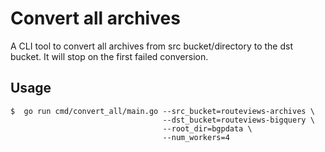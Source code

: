 # Convert all archives

A CLI tool to convert all archives from src bucket/directory to the dst bucket. It will stop on the first failed conversion.

## Usage
  ```shell
  $  go run cmd/convert_all/main.go --src_bucket=routeviews-archives \
                                    --dst_bucket=routeviews-bigquery \
                                    --root_dir=bgpdata \
                                    --num_workers=4
  ```